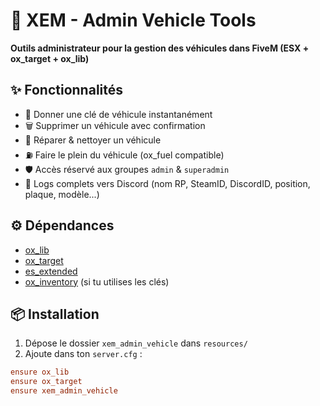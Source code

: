 # 🚓 XEM - Admin Vehicle Tools

**Outils administrateur pour la gestion des véhicules dans FiveM (ESX + ox_target + ox_lib)**

## ✨ Fonctionnalités

- 🔑 Donner une clé de véhicule instantanément
- 🗑️ Supprimer un véhicule avec confirmation
- 🔧 Réparer & nettoyer un véhicule
- ⛽ Faire le plein du véhicule (ox_fuel compatible)
- 🛡️ Accès réservé aux groupes `admin` & `superadmin`
- 🧾 Logs complets vers Discord (nom RP, SteamID, DiscordID, position, plaque, modèle...)

## ⚙️ Dépendances

- [ox_lib](https://github.com/overextended/ox_lib)
- [ox_target](https://github.com/overextended/ox_target)
- [es_extended](https://github.com/esx-framework/es_extended)
- [ox_inventory](https://github.com/overextended/ox_inventory) (si tu utilises les clés)

## 📦 Installation

1. Dépose le dossier `xem_admin_vehicle` dans `resources/`
2. Ajoute dans ton `server.cfg` :

```cfg
ensure ox_lib
ensure ox_target
ensure xem_admin_vehicle
